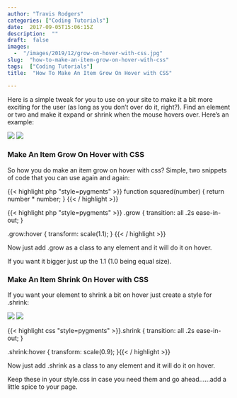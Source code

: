 ```yaml
---
author: "Travis Rodgers"
categories: ["Coding Tutorials"]
date:  2017-09-05T15:06:15Z
description:  ""
draft:  false
images: 
  -  "/images/2019/12/grow-on-hover-with-css.jpg"
slug:  "how-to-make-an-item-grow-on-hover-with-css"
tags:  ["Coding Tutorials"]
title:  "How To Make An Item Grow On Hover with CSS"

---
```



<p>Here is a simple tweak for you to use on your site to make it a bit more exciting for the user (as long as you don&#8217;t over do it, right?). Find an element or two and make it expand or shrink when the mouse hovers over. Here&#8217;s an example:</p>
<p><img class="grow" src="/images/2019/12/1-hover.jpg" /> <img class="grow" src="/images/2019/12/2-hover.jpg" /></p>
<h3>Make An Item Grow On Hover with CSS</h3>
<p>So how you do make an item grow on hover with css? Simple, two snippets of code that you can use again and again:</p>
{{< highlight php "style=pygments" >}}
function squared(number) {
  return number * number;
}
{{< / highlight >}}

{{< highlight php "style=pygments" >}}
.grow { 
transition: all .2s ease-in-out; 
}

.grow:hover { 
transform: scale(1.1); 
}
{{< / highlight >}}
<p>Now just add .grow as a class to any element and it will do it on hover.</p>
<p>If you want it bigger just up the 1.1 (1.0 being equal size).</p>
<h3>Make An Item Shrink On Hover with CSS</h3>
<p>If you want your element to shrink a bit on hover just create a style for .shrink:</p>
<p><img class="shrink" src="/images/2019/12/1-hover.jpg" /> <img class="shrink" src="/images/2019/12/2-hover.jpg" /></p>
{{< highlight css "style=pygments" >}}.shrink { 
transition: all .2s ease-in-out; 
}

.shrink:hover { 
transform: scale(0.9); 
}{{< / highlight >}}
<p>Now just add .shrink as a class to any element and it will do it on hover.</p>
<p>Keep these in your style.css in case you need them and go ahead&#8230;&#8230;add a little spice to your page.</p>

<div class="youtube-banner textcenter"><a href="http://bit.ly/2OB4Zr5"></a></div>




